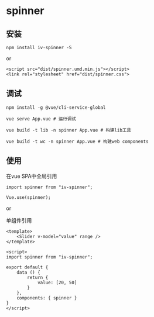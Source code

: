 

# spinner

## 安装

```shell
npm install iv-spinner -S
```
or

```
<script src="dist/spinner.umd.min.js"></script>
<link rel="stylesheet" href="dist/spinner.css">
```

## 调试

```shell
npm install -g @vue/cli-service-global

vue serve App.vue # 运行调试
```

```shell
vue build -t lib -n spinner App.vue # 构建lib工具
```

```shell
vue build -t wc -n spinner App.vue # 构建web components
```

## 使用

在vue SPA中全局引用
```
import spinner from "iv-spinner";

Vue.use(spinner);
```

or

单组件引用
```
<template>
    <Slider v-model="value" range />
</template>

<script>
import spinner from "iv-spinner";

export default {
    data () {
        return {
            value: [20, 50]
        }
    },
    components: { spinner }
}
</script>
```